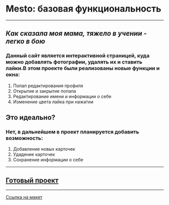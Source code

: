 # **Mesto: базовая функциональность**  
------  

## *Как сказала моя мама, тяжело в учении - легко в бою*  

### Данный сайт является интерактивной страницей, куда можно добавлять фотографии, удалять их и ставить лайки.В этом проекте были реализованы новые функции и окна:  


1. Попап редактирования профиля
2. Открытие и закрытие попапа
3. Редактирование имени и информации о себе
4. Изменение цвета лайка при нажатии

## Это идеально?  

### Нет, в дальнейшем в проект планируется добавить возможность: 
1. Добавление новых карточек
2. Удадение карточек
3. Сохранение информации о себе
------  

## [Готовый проект]() 

------  

[Ссылка на макет](https://www.figma.com/file/2cn9N9jSkmxD84oJik7xL7/JavaScript.-Sprint-4?node-id=0%3A1) 
